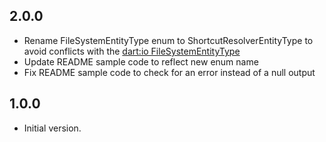 ## 2.0.0

- Rename FileSystemEntityType enum to ShortcutResolverEntityType to avoid conflicts with the [dart:io FileSystemEntityType](https://api.flutter.dev/flutter/dart-io/FileSystemEntityType-class.html)
- Update README sample code to reflect new enum name
- Fix README sample code to check for an error instead of a null output

## 1.0.0

- Initial version.
